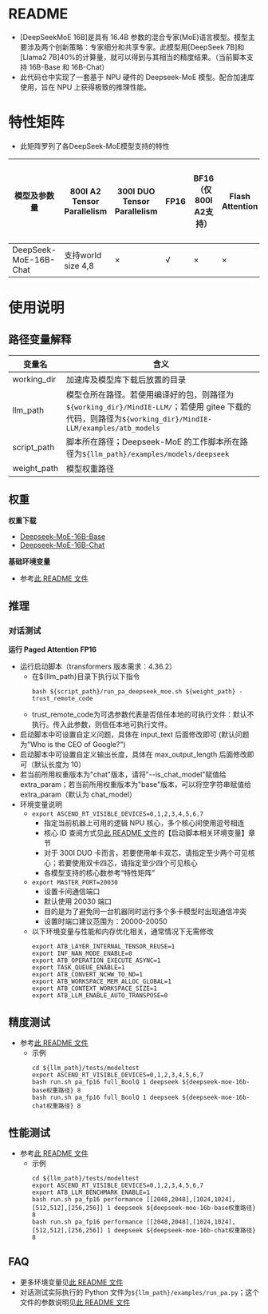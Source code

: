 # README

- [DeepSeekMoE 16B]是具有 16.4B 参数的混合专家(MoE)语言模型。模型主要涉及两个创新策略：专家细分和共享专家。此模型用[DeepSeek 7B]和[Llama2 7B]40%的计算量，就可以得到与其相当的精度结果。（当前脚本支持 16B-Base 和 16B-Chat）
- 此代码仓中实现了一套基于 NPU 硬件的 Deepseek-MoE 模型。配合加速库使用，旨在 NPU 上获得极致的推理性能。

# 特性矩阵
- 此矩阵罗列了各DeepSeek-MoE模型支持的特性

| 模型及参数量 | 800I A2 Tensor Parallelism | 300I DUO Tensor Parallelism | FP16 | BF16（仅800I A2支持） | Flash Attention | Paged Attention | W8A8量化 | W8A16量化  |KV cache量化 | 稀疏量化（仅300I DUO支持） | MindIE Service | TGI | 长序列  |
|-------------|----------------------------|-----------------------------|------|----------------------|-----------------|-----------------|---------|-----------|-----------|--------------|--------------------------|--------|-----|
| DeepSeek-MoE-16B-Chat    | 支持world size 4,8     | ×                | √   | ×                   | ×              | √              | ×       | ×              | ×           | ×                       | √     | ×  | ×  |

# 使用说明

## 路径变量解释

| 变量名      | 含义                                                                                                                                                     |
| ----------- | -------------------------------------------------------------------------------------------------------------------------------------------------------- |
| working_dir | 加速库及模型库下载后放置的目录                                                                                                                           |
| llm_path    | 模型仓所在路径。若使用编译好的包，则路径为`${working_dir}/MindIE-LLM/`；若使用 gitee 下载的代码，则路径为`${working_dir}/MindIE-LLM/examples/atb_models` |
| script_path | 脚本所在路径；Deepseek-MoE 的工作脚本所在路径为`${llm_path}/examples/models/deepseek`                                                                    |
| weight_path | 模型权重路径                                                                                                                                             |

## 权重

**权重下载**

- [Deepseek-MoE-16B-Base](https://huggingface.co/deepseek-ai/deepseek-moe-16b-base/tree/main)
- [Deepseek-MoE-16B-Chat](https://huggingface.co/deepseek-ai/deepseek-moe-16b-chat/tree/main)

**基础环境变量**

- 参考[此 README 文件](../../../README.md)

## 推理

### 对话测试

**运行 Paged Attention FP16**

- 运行启动脚本（transformers 版本需求：4.36.2）
  - 在\${llm_path}目录下执行以下指令
    ```shell
    bash ${script_path}/run_pa_deepseek_moe.sh ${weight_path} -trust_remote_code
    ```
  - trust_remote_code为可选参数代表是否信任本地的可执行文件：默认不执行。传入此参数，则信任本地可执行文件。
- 启动脚本中可设置自定义问题，具体在 input_text 后面修改即可 (默认问题为"Who is the CEO of Google?")
- 启动脚本中可设置自定义输出长度，具体在 max_output_length 后面修改即可（默认长度为 10）
- 若当前所用权重版本为"chat"版本，请将"--is_chat_model"赋值给 extra_param；若当前所用权重版本为"base"版本，可以将空字符串赋值给 extra_param（默认为 chat_model）
- 环境变量说明
  - `export ASCEND_RT_VISIBLE_DEVICES=0,1,2,3,4,5,6,7`
    - 指定当前机器上可用的逻辑 NPU 核心，多个核心间使用逗号相连
    - 核心 ID 查阅方式见[此 README 文件](../../README.md)的【启动脚本相关环境变量】章节
    - 对于 300I DUO 卡而言，若要使用单卡双芯，请指定至少两个可见核心；若要使用双卡四芯，请指定至少四个可见核心
    - 各模型支持的核心数参考“特性矩阵”
  - `export MASTER_PORT=20030`
    - 设置卡间通信端口
    - 默认使用 20030 端口
    - 目的是为了避免同一台机器同时运行多个多卡模型时出现通信冲突
    - 设置时端口建议范围为：20000-20050
  - 以下环境变量与性能和内存优化相关，通常情况下无需修改
    ```shell
    export ATB_LAYER_INTERNAL_TENSOR_REUSE=1
    export INF_NAN_MODE_ENABLE=0
    export ATB_OPERATION_EXECUTE_ASYNC=1
    export TASK_QUEUE_ENABLE=1
    export ATB_CONVERT_NCHW_TO_ND=1
    export ATB_WORKSPACE_MEM_ALLOC_GLOBAL=1
    export ATB_CONTEXT_WORKSPACE_SIZE=1
    export ATB_LLM_ENABLE_AUTO_TRANSPOSE=0
    ```

## 精度测试

- 参考[此 README 文件](../../../tests/modeltest/README.md)
  - 示例
    ```shell
    cd ${llm_path}/tests/modeltest
    export ASCEND_RT_VISIBLE_DEVICES=0,1,2,3,4,5,6,7
    bash run.sh pa_fp16 full_BoolQ 1 deepseek ${deepseek-moe-16b-base权重路径} 8
    bash run.sh pa_fp16 full_BoolQ 1 deepseek ${deepseek-moe-16b-chat权重路径} 8
    ```

## 性能测试

- 参考[此 README 文件](../../../tests/modeltest/README.md)
  - 示例
    ```shell
    cd ${llm_path}/tests/modeltest
    export ASCEND_RT_VISIBLE_DEVICES=0,1,2,3,4,5,6,7
    export ATB_LLM_BENCHMARK_ENABLE=1
    bash run.sh pa_fp16 performance [[2048,2048],[1024,1024],[512,512],[256,256]] 1 deepseek ${deepseek-moe-16b-base权重路径} 8
    bash run.sh pa_fp16 performance [[2048,2048],[1024,1024],[512,512],[256,256]] 1 deepseek ${deepseek-moe-16b-chat权重路径} 8
    ```

## FAQ

- 更多环境变量见[此 README 文件](../../README.md)
- 对话测试实际执行的 Python 文件为`${llm_path}/examples/run_pa.py`；这个文件的参数说明见[此 README 文件](../../README.md)